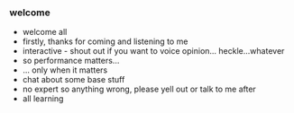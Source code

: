 ### welcome

- welcome all
- firstly, thanks for coming and listening to me
- interactive - shout out if you want to voice opinion... heckle...whatever
- so performance matters...
- ... only when it matters
- chat about some base stuff
- no expert so anything wrong, please yell out or talk to me after
- all learning

